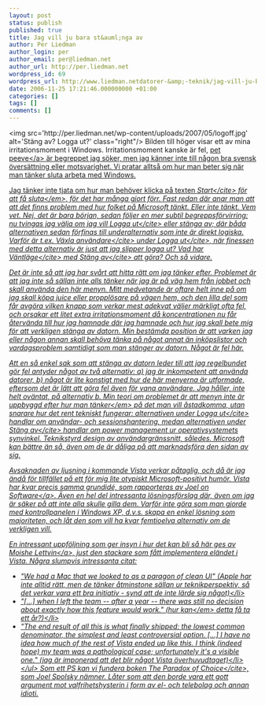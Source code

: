 ```yaml
---
layout: post
status: publish
published: true
title: Jag vill ju bara st&auml;nga av
author: Per Liedman
author_login: per
author_email: per@liedman.net
author_url: http://per.liedman.net
wordpress_id: 69
wordpress_url: http://www.liedman.netdatorer-&amp;-teknik/jag-vill-ju-bara-st&amp;#228;nga-av/
date: 2006-11-25 17:21:46.000000000 +01:00
categories: []
tags: []
comments: []
---
```

<img src='http:&#47;&#47;per.liedman.net&#47;wp-content&#47;uploads&#47;2007&#47;05&#47;logoff.jpg' alt='St&auml;ng av? Logga ut?' class="right"&#47;>
Bilden till h&ouml;ger visar ett av mina irritationsmoment i Windows. Irritationsmoment kanske &auml;r fel, <a href="http:&#47;&#47;en.wikipedia.org&#47;wiki&#47;Pet_peeve">pet peeve<&#47;a> &auml;r begreppet jag s&ouml;ker, men jag k&auml;nner inte till n&aring;gon bra svensk &ouml;vers&auml;ttning eller motsvarighet. Vi pratar allts&aring; om hur man beter sig n&auml;r man t&auml;nker sluta arbeta med Windows.

Jag t&auml;nker inte tjata om hur man beh&ouml;ver klicka p&aring; texten <cite>Start<&#47;cite> f&ouml;r att f&aring; <em>sluta<&#47;em>, f&ouml;r det har m&aring;nga gjort f&ouml;rr. Fast redan d&auml;r anar man att att det finns problem med hur folket p&aring; Microsoft t&auml;nkt. Eller inte t&auml;nkt. Vem vet. Nej, det &auml;r bara b&ouml;rjan, sedan f&ouml;ljer en mer subtil begreppsf&ouml;rvirring: nu tvingas jag v&auml;lja om jag vill <cite>Logga ut<&#47;cite> eller st&auml;nga av; d&auml;r b&aring;da alternativen sedan f&ouml;rfinas till underalternativ som inte &auml;r direkt logiska. Varf&ouml;r &auml;r t.ex. <cite>V&auml;xla anv&auml;ndare<&#47;cite> under <cite>Logga ut<&#47;cite>, n&auml;r finessen med detta alternativ &auml;r just att jag slipper logga ut? Vad har <cite>V&auml;ntl&auml;ge<&#47;cite> med <cite>St&auml;ng av<&#47;cite> att g&ouml;ra? Och s&aring; vidare.

Det &auml;r inte s&aring; att jag har sv&aring;rt att hitta r&auml;tt om jag t&auml;nker efter. Problemet &auml;r att jag inte s&aring; s&auml;llan inte alls t&auml;nker n&auml;r jag &auml;r p&aring; v&auml;g hem fr&aring;n jobbet och skall anv&auml;nda den h&auml;r menyn. Mitt medvetande &auml;r oftare helt inne p&aring; om jag skall k&ouml;pa juice eller proppl&ouml;sare p&aring; v&auml;gen hem, och den lilla del som f&aring;r avg&ouml;ra vilken knapp som verkar mest adekvat v&auml;ljer m&auml;rkligt ofta fel, och orsakar ett litet extra irritationsmoment d&aring; koncentrationen nu f&aring;r &aring;terv&auml;nda till hur jag hamnade d&auml;r jag hamnade och hur jag skall bete mig f&ouml;r att verkligen st&auml;nga av datorn. Min best&auml;mda position &auml;r att varken jag eller n&aring;gon annan skall beh&ouml;va t&auml;nka p&aring; n&aring;got annat &auml;n ink&ouml;pslistor och vardagsproblem samtidigt som man st&auml;nger av datorn. N&aring;got &auml;r fel h&auml;r.

Att en s&aring; enkel sak som att st&auml;nga av datorn leder till att jag regelbundet g&ouml;r fel antyder n&aring;got av tv&aring; alternativ: a) jag &auml;r inkompetent att anv&auml;nda datorer, b) n&aring;got &auml;r lite konstigt med hur de h&auml;r menyerna &auml;r utformade, eftersom det &auml;r l&auml;tt att g&ouml;ra fel &auml;ven f&ouml;r vana anv&auml;ndare. Jag h&aring;ller, inte helt ov&auml;ntat, p&aring; alternativ b. Min teori om problemet &auml;r att menyn inte &auml;r uppbyggd efter hur man <em>t&auml;nker<&#47;em> p&aring; det man vill &aring;stadkomma, utan snarare hur det rent tekniskt fungerar: alternativen under <cite>Logga ut<&#47;cite> handlar om anv&auml;ndar- och sessionshantering, medan alternativen under <cite>St&auml;ng av<&#47;cite> handlar om power management ur operativsystemets synvinkel. Teknikstyrd design av anv&auml;ndargr&auml;nssnitt, s&aring;ledes. Microsoft kan b&auml;ttre &auml;n s&aring;, &auml;ven om de &auml;r d&aring;liga p&aring; att marknadsf&ouml;ra den sidan av sig.

Avsaknaden av ljusning i kommande Vista verkar p&aring;taglig, och d&aring; &auml;r jag &auml;nd&aring; f&ouml;r tillf&auml;llet p&aring; ett f&ouml;r mig lite otypiskt Microsoft-positivt hum&ouml;r. Vista har kvar precis samma grundid&eacute;, som <a href="http:&#47;&#47;www.joelonsoftware.com&#47;items&#47;2006&#47;11&#47;21.html">rapporteras av Joel on Software<&#47;a>. &Auml;ven en hel del intressanta l&ouml;sningsf&ouml;rslag d&auml;r, &auml;ven om jag &auml;r s&auml;ker p&aring; att inte alla skulle gilla dem. Varf&ouml;r inte g&ouml;ra som man gjorde med kontrollpanelen i Windows XP, d.v.s. skapa en enkel l&ouml;sning som majoriteten, och l&aring;t den som vill ha kvar femtioelva alternativ om de verkligen vill.

En intressant uppf&ouml;ljning som ger insyn i hur det kan bli s&aring; h&auml;r ges av <a href="http:&#47;&#47;www.drizzle.com&#47;~lettvin&#47;2006&#47;11&#47;windows-shutdown-crapfest.html">Moishe Lettvin<&#47;a>, just den stackare som f&aring;tt implementera el&auml;ndet i Vista. N&aring;gra slumpvis intressanta citat:
<ul>
	<li>"We had a Mac that we looked to as a paragon of clean UI" (Apple har inte alltid r&auml;tt, men de t&auml;nker &aring;tminstone s&auml;llan ur teknikperspektiv, s&aring; det verkar vara ett bra initiativ - synd att de inte l&auml;rde sig n&aring;got)<&#47;li>
	<li>"[...] when I left the team -- after a year -- there was still no decision about exactly how this feature would work." (hur <em>kan<&#47;em> detta f&aring; ta ett &aring;r?)<&#47;li>
	<li>"The end result of all this is what finally shipped: the lowest common denominator, the simplest and least controversial option. [...] I have no idea how much of the rest of Vista ended up like this. I think (indeed hope) my team was a pathological case; unfortunately it's a visible one." (jag &auml;r imponerad att det blir n&aring;got Vista &ouml;verhuvudtaget)<&#47;li>
<&#47;ul>
Som ett PS kan vi fundera boken <cite>The Paradox of Choice<&#47;cite>, som Joel Spolsky n&auml;mner. L&aring;ter som att den borde vara ett gott argument mot valfrihetshysterin i form av el- och telebolag och annan idioti.
